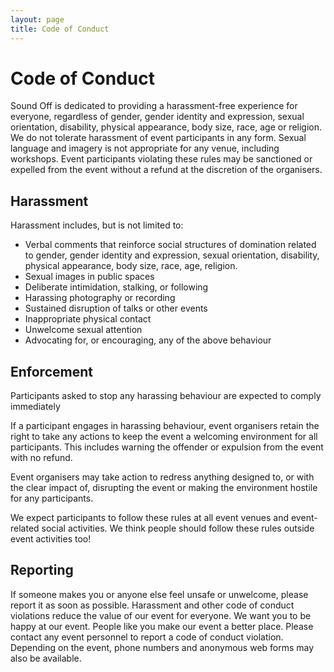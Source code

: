 ```yaml
---
layout: page
title: Code of Conduct
---
```


# Code of Conduct

Sound Off is dedicated to providing a harassment-free experience for everyone, regardless of gender, gender identity and expression, sexual orientation, disability, physical appearance, body size, race, age or religion. We do not tolerate harassment of event participants in any form. Sexual language and imagery is not appropriate for any venue, including workshops. Event participants violating these rules may be sanctioned or expelled from the event without a refund at the discretion of the organisers.

## Harassment
Harassment includes, but is not limited to:

* Verbal comments that reinforce social structures of domination related to gender, gender identity and expression, sexual orientation, disability, physical appearance, body size, race, age, religion.
* Sexual images in public spaces
* Deliberate intimidation, stalking, or following 
* Harassing photography or recording
* Sustained disruption of talks or other events
* Inappropriate physical contact
* Unwelcome sexual attention
* Advocating for, or encouraging, any of the above behaviour

## Enforcement
Participants asked to stop any harassing behaviour are expected to comply immediately

If a participant engages in harassing behaviour, event organisers retain the right to take any actions to keep the event a welcoming environment for all participants. This includes warning the offender or expulsion from the event with no refund.

Event organisers may take action to redress anything designed to, or with the clear impact of, disrupting the event or making the environment hostile for any participants.

We expect participants to follow these rules at all event venues and event-related social activities. We think people should follow these rules outside event activities too!

## Reporting
If someone makes you or anyone else feel unsafe or unwelcome, please report it as soon as possible. Harassment and other code of conduct violations reduce the value of our event for everyone. We want you to be happy at our event. People like you make our event a better place.
Please contact any event personnel to report a code of conduct violation. Depending on the event, phone numbers and anonymous web forms may also be available.
